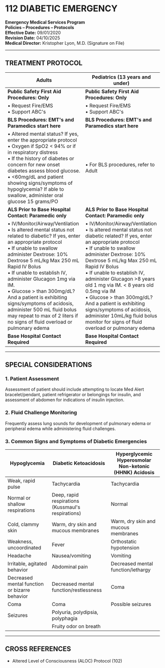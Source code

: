 # 112 DIABETIC EMERGENCY

**Emergency Medical Services Program**  
**Policies – Procedures – Protocols**  
**Effective Date:** 09/01/2020  
**Revision Date:** 04/10/2025  
**Medical Director:** Kristopher Lyon, M.D. (Signature on File)

---

## TREATMENT PROTOCOL

| **Adults** | **Pediatrics (13 years and under)** |
|------------|-------------------------------------|
| **Public Safety First Aid Procedures: Only** | **Public Safety First Aid Procedures: Only** |
| • Request Fire/EMS<br>• Support ABC's | • Request Fire/EMS<br>• Support ABC's |
| **BLS Procedures: EMT's and Paramedics start here** | **BLS Procedures: EMT's and Paramedics start here** |
| • Altered mental status? If yes, enter the appropriate protocol<br>• Oxygen if SpO2 < 94% or if in respiratory distress<br>• If the history of diabetes or concern for new onset diabetes assess blood glucose.<br>• <60mg/dL and patient showing signs/symptoms of hypoglycemia? If able to swallow, administer oral glucose 15 grams/PO | • For BLS procedures, refer to Adult |
| **ALS Prior to Base Hospital Contact: Paramedic only** | **ALS Prior to Base Hospital Contact: Paramedic only** |
| • IV/Monitor/Airway/Ventilation<br>• Is altered mental status not related to diabetic? If yes, enter an appropriate protocol<br>• If unable to swallow administer Dextrose: 10% Dextrose 5 mL/kg Max 250 mL Rapid IV Bolus<br>• If unable to establish IV, administer Glucagon 1mg via IM.<br>• Glucose > than 300mg/dL? And a patient is exhibiting signs/symptoms of acidosis, administer 500 mL fluid bolus may repeat to max of 2 liters if no signs of fluid overload or pulmonary edema | • IV/Monitor/Airway/Ventilation<br>• Is altered mental status not diabetic related? If yes, enter an appropriate protocol<br>• If unable to swallow administer Dextrose: 10% Dextrose 5 mL/kg Max 250 mL Rapid IV Bolus<br>• If unable to establish IV, administer Glucagon >8 years old 1 mg via IM. < 8 years old 0.5mg via IM<br>• Glucose > than 300mg/dL? And a patient is exhibiting signs/symptoms of acidosis, administer 10mL/kg fluid bolus monitor for signs of fluid overload or pulmonary edema |
| **Base Hospital Contact Required** | **Base Hospital Contact Required** |

---

## SPECIAL CONSIDERATIONS

### 1. Patient Assessment

Assessment of patient should include attempting to locate Med Alert bracelet/pendant, patient refrigerator or belongings for insulin, and assessment of abdomen for indications of insulin injection.

### 2. Fluid Challenge Monitoring

Frequently assess lung sounds for development of pulmonary edema or peripheral edema while administering fluid challenges.

### 3. Common Signs and Symptoms of Diabetic Emergencies

| **Hypoglycemia** | **Diabetic Ketoacidosis** | **Hyperglycemic Hyperosmolar Non-ketonic (HHNK) Acidosis** |
|------------------|---------------------------|-----------------------------------------------------------|
| Weak, rapid pulse | Tachycardia | Tachycardia |
| Normal or shallow respirations | Deep, rapid respirations (Kussmaul's respirations) | Normal |
| Cold, clammy skin | Warm, dry skin and mucous membranes | Warm, dry skin and mucous membranes |
| Weakness, uncoordinated | Fever | Orthostatic hypotension |
| Headache | Nausea/vomiting | Vomiting |
| Irritable, agitated behavior | Abdominal pain | Decreased mental function/lethargy |
| Decreased mental function or bizarre behavior | Decreased mental function/restlessness | Coma |
| Coma | Coma | Possible seizures |
| Seizures | Polyuria, polydipsia, polyphagia | |
| | Fruity odor on breath | |

---

## CROSS REFERENCES

- Altered Level of Consciousness (ALOC) Protocol (102)


